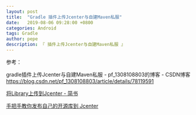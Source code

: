 ```yaml
---
layout: post
title:  "Gradle 插件上传Jcenter与自建Maven私服"
date:   2019-08-06 09:28:00 +0800
categories: Android
tags: Gradle
author: pepe
description: 『 插件上传Jcenter与自建Maven私服 』
---
```



参考：



gradle插件上传Jcenter与自建Maven私服 - pf_1308108803的博客 - CSDN博客
https://blog.csdn.net/pf_1308108803/article/details/78119591


[将Library上传到Jcenter - 简书](https://www.jianshu.com/p/0ba8960f80a9)

[手把手教你发布自己的开源库到 Jcenter](https://mp.weixin.qq.com/s?__biz=MzIwMTAzMTMxMg==&mid=2649492998&idx=1&sn=015de305fa8cb125caf25d072165f6e8&chksm=8eec85f9b99b0cef30052e7333129ee1ffbba1600ebe5529b05c7d67a7690438ae7180acc804&scene=21#wechat_redirect)









 